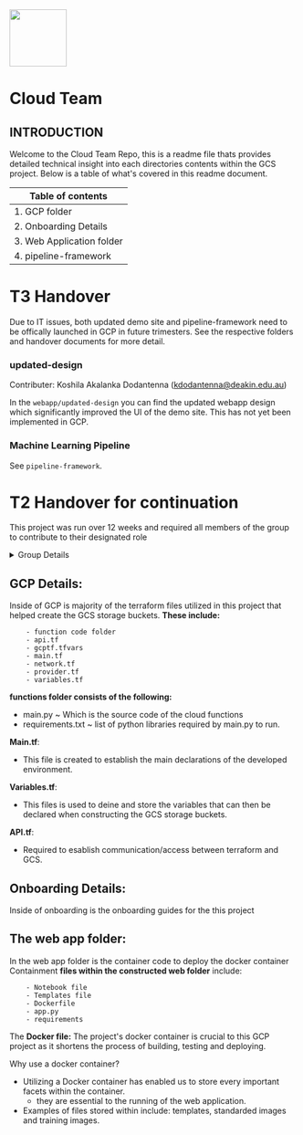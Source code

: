 <img src="https://github.com/jethall1/breaking-captcha/blob/Cloud_Dev/Teams_T2_2022/Cloud_Dev/cloud_logo.png?raw=true" width="100" height="100">
<h1> <strong>Cloud Team</strong> </h1>
<h2> <strong>INTRODUCTION</strong> </h2>
<p>Welcome to the Cloud Team Repo, this is a readme file thats provides detailed technical insight into each directories contents within the GCS project. 
Below is a table of what's covered in this readme document.  </p>

|Table of contents|
|-----------------|
| 1. GCP folder                 |
| 2. Onboarding Details                |
| 3. Web Application folder                |
| 4. pipeline-framework                |



# T3 Handover    

Due to IT issues, both updated demo site and pipeline-framework need to be offically launched in GCP in future trimesters. See the respective folders and handover documents for more detail.

### updated-design
Contributer: Koshila Akalanka Dodantenna (kdodantenna@deakin.edu.au)

In the `webapp/updated-design` you can find the updated webapp design which significantly improved the UI of the demo site. This has not yet been implemented in GCP.

### Machine Learning Pipeline 

See `pipeline-framework`.



# T2 Handover for continuation

<p>This project was run over 12 weeks and required all members of the group to contribute to their designated role </p> 

<details><summary>Group Details</summary>
    <p>Member details of the group can be seen in the table below</p> 
    
   | Senior Members | Junior Members |
   | -------------- | -------------- |
   | Jet Hall       | Agrim Gautam           |
   | Connor Gent    | Luka Croote         |
   | Cecilia Sammuit      | Terry Skliros         |
    
</details>

## **GCP Details:** ##
<p>Inside of GCP is majority of the terraform files utilized in this project that helped create the GCS storage buckets. <strong>These include:</strong></p>
 
        - function code folder
        - api.tf 
        - gcptf.tfvars
        - main.tf
        - network.tf
        - provider.tf
        - variables.tf
  
**functions folder consists of the following:**
  * main.py ~ Which is the source code of the cloud functions 
  * requirements.txt ~ list of python libraries required by main.py to run. 

**Main.tf**:
  * This file is created to establish the main declarations of the developed environment. 

**Variables.tf**:
  * This files is used to deine and store the variables that can then be declared when constructing the GCS storage buckets. 

**API.tf**:
  * Required to esablish communication/access between terraform and GCS.  

## **Onboarding Details:** ##
<p>Inside of onboarding is the onboarding guides for the this project
</p>


## **The web app folder:** ##
<p>In the web app folder is the container code to deploy the docker container
    Containment <strong>files within the constructed web folder</strong> include:

        - Notebook file
        - Templates file
        - Dockerfile
        - app.py 
        - requirements
        
</p>
<p> The <strong>Docker file:</strong>  
      The project's docker container is crucial to this GCP project as it shortens the process of building, testing and deploying.</p>

Why use a docker container?
  * Utilizing a Docker container has enabled us to store every important facets within the container. 
      * they are essential to the running of the web application. 
  * Examples of files stored within include: templates, standarded images and training images. 


    
